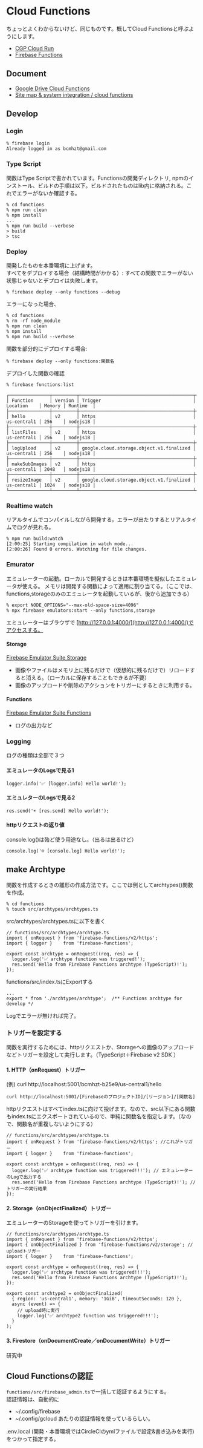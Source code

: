 # Cloud Functions

ちょっとよくわからないけど、同じものです。概してCloud Functionsと呼ぶようにします。

- [CGP Cloud Run](https://console.cloud.google.com/run?deploymentType=function&inv=1&invt=AbwJ9Q&hl=ja&project=bcmhzt-b25e9)
- [Firebase Functions](https://console.firebase.google.com/project/bcmhzt-b25e9/functions?hl=ja&fb_gclid=Cj0KCQjw2ou2BhCCARIsANAwM2E-u1aQj-YY-Hw21ZlOarifFmeN9zczOYEhq0a3gvmK61m5gzpjb6MaAsrTEALw_wcB)

## Document

- [Google Drive Cloud Functions](https://drive.google.com/drive/folders/1hqlQ7cSYIERtL7sNzuCUT1widESvlxYp)
- [Site map & system integration / cloud functions](https://docs.google.com/spreadsheets/d/1g5iI_PD07VCNZYxnPiR9V2wMCPV4yxpQPDdEkNeJipE/edit?gid=1546238573#gid=1546238573)

## Develop

### Login

```
% firebase login
Already logged in as bcmhzt@gmail.com
```

### Type Script

関数はType Scriptで書かれています。Functionsの開発ディレクトリ, npmのインストール、ビルドの手順は以下。ビルドされたものはlib内に格納される。これでエラーがないか確認する。

```
% cd functions
% npm run clean
% npm install
...
% npm run build --verbose
> build
> tsc
```

### Deploy

開発したものを本番環境に上げます。  
すべてをデプロイする場合（結構時間がかかる）:
すべての関数でエラーがない状態じゃないとデプロイは失敗します。

```
% firebase deploy --only functions --debug
```

エラーになった場合、

```
% cd functions
% rm -rf node_module
% npm run clean
% npm install
% npm run build --verbose
```

関数を部分的にデプロイする場合:

```
% firebase deploy --only functions:関数名
```

デプロイした関数の確認

```
% firebase functions:list

┌───────────────┬─────────┬──────────────────────────────────────────┬─────────────┬────────┬──────────┐
│ Function      │ Version │ Trigger                                  │ Location    │ Memory │ Runtime  │
├───────────────┼─────────┼──────────────────────────────────────────┼─────────────┼────────┼──────────┤
│ hello         │ v2      │ https                                    │ us-central1 │ 256    │ nodejs18 │
├───────────────┼─────────┼──────────────────────────────────────────┼─────────────┼────────┼──────────┤
│ listFiles     │ v2      │ https                                    │ us-central1 │ 256    │ nodejs18 │
├───────────────┼─────────┼──────────────────────────────────────────┼─────────────┼────────┼──────────┤
│ logUpload     │ v2      │ google.cloud.storage.object.v1.finalized │ us-central1 │ 256    │ nodejs18 │
├───────────────┼─────────┼──────────────────────────────────────────┼─────────────┼────────┼──────────┤
│ makeSubImages │ v2      │ https                                    │ us-central1 │ 2048   │ nodejs18 │
├───────────────┼─────────┼──────────────────────────────────────────┼─────────────┼────────┼──────────┤
│ resizeImage   │ v2      │ google.cloud.storage.object.v1.finalized │ us-central1 │ 1024   │ nodejs18 │
└───────────────┴─────────┴──────────────────────────────────────────┴─────────────┴────────┴──────────┘
```

### Realtime watch

リアルタイムでコンパイルしながら開発する。エラーが出たりするとリアルタイムでログが見れる。

```
% npm run build:watch
[2:00:25] Starting compilation in watch mode...
[2:00:26] Found 0 errors. Watching for file changes.
```

### Emurator

エミュレーターの起動。ローカルで開発するときは本番環境を擬似したエミュレータが使える。
メモリは開発する関数によって適用に割り当てる。（ここでは、functions,storageのみのエミュレータを起動しているが、後から追加できる）

```
% export NODE_OPTIONS="--max-old-space-size=4096"
% npx firebase emulators:start --only functions,storage
```

エミュレーターはブラウザで [http://127.0.0.1:4000/](http://127.0.0.1:4000/)でアクセスする。

#### Storage

[Firebase Emulator Suite Storage](http://127.0.0.1:4000/storage)

- 画像やファイルはメモリ上に残るだけで（仮想的に残るだけで）リロードすると消える。（ローカルに保存することもできるが不要）
- 画像のアップロードや削除のアクションをトリガーにするときに利用する。

#### Functions

[Firebase Emulator Suite Functions](http://127.0.0.1:4000/functions)

- ログの出力など

### Logging

ログの種類は全部で３つ

#### エミュレータのLogsで見る1

```
logger.info('✅ [logger.info] Hello world!');
```

#### エミュレターのLogsで見る2

```
res.send('☀️ [res.send] Hello world!');
```

#### httpリクエストの返り値

console.log()は殆ど使う用途なし。（出るは出るけど）

```
console.log('☹️ [console.log] Hello world!');
```

## make Archtype

関数を作成するときの雛形の作成方法です。ここでは例としてarchtypes()関数を作成。

```
% cd functions
% touch src/archtypes/archtypes.ts
```

src/archtypes/archtypes.tsに以下を書く

```
// functions/src/archtypes/archtype.ts
import { onRequest } from 'firebase-functions/v2/https';
import { logger }    from 'firebase-functions';

export const archtype = onRequest((req, res) => {
  logger.log('✅ archtype function was triggered!');
  res.send('Hello from Firebase Functions archtype (TypeScript)!');
});
```

functions/src/index.tsにExportする

```
...
export * from './archtypes/archtype';  /** Functions archtype for develop */
```

Logでエラーが無ければ完了。

### トリガーを設定する

関数を実行するためには、httpリクエストか、Storageへの画像のアップロードなどトリガーを設定して実行します。（TypeScript＋Firebase v2 SDK ）

#### 1. HTTP（onRequest）トリガー

(例) curl http://localhost:5001/bcmhzt-b25e9/us-central1/hello

```
curl http://localhost:5001/[FirebaseのプロジェクトID]/[リージョン]/[関数名]
```

httpリクエストはすべてindex.tsに向けて投げます。なので、src以下にある関数もindex.tsにエクスポートされているので、単純に関数名を指定します。（なので、関数名が重複しないようにする）

```
// functions/src/archtypes/archtype.ts
import { onRequest } from 'firebase-functions/v2/https'; //これがトリガー
import { logger }    from 'firebase-functions';

export const archtype = onRequest((req, res) => {
  logger.log('✅ archtype function was triggered!!!'); // エミュレーターのLogで出力する
  res.send('Hello from Firebase Functions archtype (TypeScript)!'); // トリガーの実行結果
});
```

#### 2. Storage（onObjectFinalized）トリガー

エミュレーターのStorageを使ってトリガーを引けます。

```
// functions/src/archtypes/archtype.ts
import { onRequest } from 'firebase-functions/v2/https';
import { onObjectFinalized } from 'firebase-functions/v2/storage'; // uploadトリガー
import { logger }    from 'firebase-functions';

export const archtype = onRequest((req, res) => {
  logger.log('✅ archtype function was triggered!!!');
  res.send('Hello from Firebase Functions archtype (TypeScript)!');
});

export const archtype2 = onObjectFinalized(
  { region: 'us-central1', memory: '1GiB', timeoutSeconds: 120 },
  async (event) => {
    // upload時に実行
    logger.log('✅ archtype2 function was triggered!!!');
  }
);
```

#### 3. Firestore（onDocumentCreate／onDocumentWrite）トリガー

研究中

## Cloud Functionsの認証

`functions/src/firebase_admin.ts`で一括して認証するようにする。  
認証情報は、自動的に

- ~/.config/firebase
- ~/.config/gcloud
  あたりの認証情報を使っているらしい。

.env.local (開発・本番環境ではCircleCIのymlファイルで設定&書き込みを実行)をつかって指定する。
